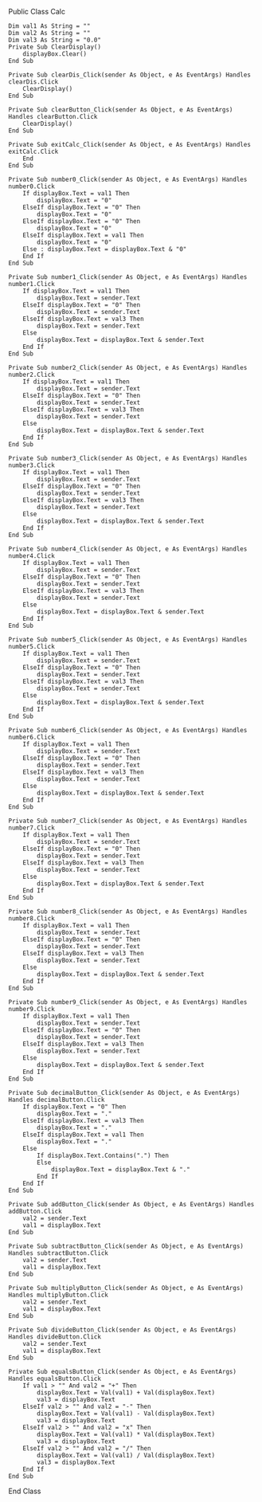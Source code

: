 Public Class Calc

    Dim val1 As String = ""
    Dim val2 As String = ""
    Dim val3 As String = "0.0"
    Private Sub ClearDisplay()
        displayBox.Clear()
    End Sub

    Private Sub clearDis_Click(sender As Object, e As EventArgs) Handles clearDis.Click
        ClearDisplay()
    End Sub

    Private Sub clearButton_Click(sender As Object, e As EventArgs) Handles clearButton.Click
        ClearDisplay()
    End Sub

    Private Sub exitCalc_Click(sender As Object, e As EventArgs) Handles exitCalc.Click
        End
    End Sub

    Private Sub number0_Click(sender As Object, e As EventArgs) Handles number0.Click
        If displayBox.Text = val1 Then
            displayBox.Text = "0"
        ElseIf displayBox.Text = "0" Then
            displayBox.Text = "0"
        ElseIf displayBox.Text = "0" Then
            displayBox.Text = "0"
        ElseIf displayBox.Text = val1 Then
            displayBox.Text = "0"
        Else : displayBox.Text = displayBox.Text & "0"
        End If
    End Sub

    Private Sub number1_Click(sender As Object, e As EventArgs) Handles number1.Click
        If displayBox.Text = val1 Then
            displayBox.Text = sender.Text
        ElseIf displayBox.Text = "0" Then
            displayBox.Text = sender.Text
        ElseIf displayBox.Text = val3 Then
            displayBox.Text = sender.Text
        Else
            displayBox.Text = displayBox.Text & sender.Text
        End If
    End Sub

    Private Sub number2_Click(sender As Object, e As EventArgs) Handles number2.Click
        If displayBox.Text = val1 Then
            displayBox.Text = sender.Text
        ElseIf displayBox.Text = "0" Then
            displayBox.Text = sender.Text
        ElseIf displayBox.Text = val3 Then
            displayBox.Text = sender.Text
        Else
            displayBox.Text = displayBox.Text & sender.Text
        End If
    End Sub

    Private Sub number3_Click(sender As Object, e As EventArgs) Handles number3.Click
        If displayBox.Text = val1 Then
            displayBox.Text = sender.Text
        ElseIf displayBox.Text = "0" Then
            displayBox.Text = sender.Text
        ElseIf displayBox.Text = val3 Then
            displayBox.Text = sender.Text
        Else
            displayBox.Text = displayBox.Text & sender.Text
        End If
    End Sub

    Private Sub number4_Click(sender As Object, e As EventArgs) Handles number4.Click
        If displayBox.Text = val1 Then
            displayBox.Text = sender.Text
        ElseIf displayBox.Text = "0" Then
            displayBox.Text = sender.Text
        ElseIf displayBox.Text = val3 Then
            displayBox.Text = sender.Text
        Else
            displayBox.Text = displayBox.Text & sender.Text
        End If
    End Sub

    Private Sub number5_Click(sender As Object, e As EventArgs) Handles number5.Click
        If displayBox.Text = val1 Then
            displayBox.Text = sender.Text
        ElseIf displayBox.Text = "0" Then
            displayBox.Text = sender.Text
        ElseIf displayBox.Text = val3 Then
            displayBox.Text = sender.Text
        Else
            displayBox.Text = displayBox.Text & sender.Text
        End If
    End Sub

    Private Sub number6_Click(sender As Object, e As EventArgs) Handles number6.Click
        If displayBox.Text = val1 Then
            displayBox.Text = sender.Text
        ElseIf displayBox.Text = "0" Then
            displayBox.Text = sender.Text
        ElseIf displayBox.Text = val3 Then
            displayBox.Text = sender.Text
        Else
            displayBox.Text = displayBox.Text & sender.Text
        End If
    End Sub

    Private Sub number7_Click(sender As Object, e As EventArgs) Handles number7.Click
        If displayBox.Text = val1 Then
            displayBox.Text = sender.Text
        ElseIf displayBox.Text = "0" Then
            displayBox.Text = sender.Text
        ElseIf displayBox.Text = val3 Then
            displayBox.Text = sender.Text
        Else
            displayBox.Text = displayBox.Text & sender.Text
        End If
    End Sub

    Private Sub number8_Click(sender As Object, e As EventArgs) Handles number8.Click
        If displayBox.Text = val1 Then
            displayBox.Text = sender.Text
        ElseIf displayBox.Text = "0" Then
            displayBox.Text = sender.Text
        ElseIf displayBox.Text = val3 Then
            displayBox.Text = sender.Text
        Else
            displayBox.Text = displayBox.Text & sender.Text
        End If
    End Sub

    Private Sub number9_Click(sender As Object, e As EventArgs) Handles number9.Click
        If displayBox.Text = val1 Then
            displayBox.Text = sender.Text
        ElseIf displayBox.Text = "0" Then
            displayBox.Text = sender.Text
        ElseIf displayBox.Text = val3 Then
            displayBox.Text = sender.Text
        Else
            displayBox.Text = displayBox.Text & sender.Text
        End If
    End Sub

    Private Sub decimalButton_Click(sender As Object, e As EventArgs) Handles decimalButton.Click
        If displayBox.Text = "0" Then
            displayBox.Text = "."
        ElseIf displayBox.Text = val3 Then
            displayBox.Text = "."
        ElseIf displayBox.Text = val1 Then
            displayBox.Text = "."
        Else
            If displayBox.Text.Contains(".") Then
            Else
                displayBox.Text = displayBox.Text & "."
            End If
        End If
    End Sub

    Private Sub addButton_Click(sender As Object, e As EventArgs) Handles addButton.Click
        val2 = sender.Text
        val1 = displayBox.Text
    End Sub

    Private Sub subtractButton_Click(sender As Object, e As EventArgs) Handles subtractButton.Click
        val2 = sender.Text
        val1 = displayBox.Text
    End Sub

    Private Sub multiplyButton_Click(sender As Object, e As EventArgs) Handles multiplyButton.Click
        val2 = sender.Text
        val1 = displayBox.Text
    End Sub

    Private Sub divideButton_Click(sender As Object, e As EventArgs) Handles divideButton.Click
        val2 = sender.Text
        val1 = displayBox.Text
    End Sub

    Private Sub equalsButton_Click(sender As Object, e As EventArgs) Handles equalsButton.Click
        If val1 > "" And val2 = "+" Then
            displayBox.Text = Val(val1) + Val(displayBox.Text)
            val3 = displayBox.Text
        ElseIf val2 > "" And val2 = "-" Then
            displayBox.Text = Val(val1) - Val(displayBox.Text)
            val3 = displayBox.Text
        ElseIf val2 > "" And val2 = "x" Then
            displayBox.Text = Val(val1) * Val(displayBox.Text)
            val3 = displayBox.Text
        ElseIf val2 > "" And val2 = "/" Then
            displayBox.Text = Val(val1) / Val(displayBox.Text)
            val3 = displayBox.Text
        End If
    End Sub
End Class
